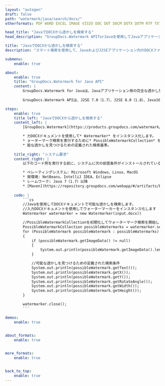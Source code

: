 ```yaml
---
layout: "autogen"
draft: false
path: "watermark/java/search/docx/"
otherformats: PDF WORD EXCEL IMAGE VISIO DOC DOT DOCM DOTX DOTM RTF TXT XLSX XLSM XLTM XLT XLTX XLS XLSB XLAM SXC PPTX PPTM PPSX PPSM POTM POT POTX PPT PPS ODT BMP GIF JPEG JP2 PNG TIFF WEBP VSD VDX VSDX VSTX VSX VSSX VSDM VSSM VSTM VTX VDW VSS VST

head_title: "JavaでDOCXから透かしを検索する"
head_description: "GroupDocs.Watermark APIforJavaを使用してJavaアプリケーション内のスマート検索機能を使用してDOCXドキュメントから透かしを検索するJavaライブラリ."

title: "JavaでDOCXから透かしを検索する"
description: "スマート検索を使用して、JavaおよびJ2SEアプリケーション内のDOCXファイルから可能なすべての透かしを検索します。テキスト、正規表現（RegEx）、画像、ハイパーリンク、文字、およびさまざまな検索オブジェクトに基づいて検索条件を定義し、ソースドキュメントのページ全体または特定のページから透かしを検索します."

submenu:
    enable: true

about:
    enable: true
    title: "GroupDocs.Watermark for Java API"
    content: |
        GroupDocs.Watermark for Javaは、Javaアプリケーション用の完全な透かし管理ソリューションです。開発者は、次のような透かし操作操作をすばやく実行できます。すべての一般的なファイル形式のドキュメント内から、さまざまな種類の透かしを追加、編集、検索、および削除します。 PDF、Microsoft Word、Excel、PowerPoint、Visio、Eメール、画像形式など、さまざまなドキュメントのテキストと画像の透かしの操作をサポートしています。
        
        GroupDocs.Watermark APIは、J2SE 7.0（1.7）、J2SE 8.0（1.8）、Java10を含むすべての主要なオペレーティングシステムとJavaバージョンで十分にサポートされています。

steps:
    enable: true
    title_left: "JavaでDOCXから透かしを検索する"
    content_left: |
        [GroupDocs.Watermark](https://products.groupdocs.com/watermark/java/)を使用すると、Java開発者は、いくつかの簡単な手順を実装することで、アプリケーション内から透かしをインテリジェントに検索できます。

        * 力DOCXドキュメントを使用して* Watermarker* をインスタンス化します。
        * ォーターマーク検索を実行するために* PossibleWatermarkCollection* を初期化します。
        * 能な透かしを見つけるための定義された検索基準。
        
    title_right: "システム要求"
    content_right: |
        以下のコード例を実行する前に、システムに次の前提条件がインストールされていることを確認してください。

        * ペレーティングシステム: Microsoft Windows、Linux、MacOS
        * 発環境: NetBeans、IntelliJ IDEA、Eclipse
        * レームワーク: Java 7（1.7）以降
        * [Maven](https://repository.groupdocs.com/webapp/#/artifacts/browse/tree/General/repo/com/groupdocs/groupdocs-watermark)から最新バージョンのGroupDocs.WatermarkforJavaをダウンロードします。
        
    code: |
        ```cs
        //Javaを使用してDOCXドキュメントで可能な透かしを検索します。
        //入力DOCXドキュメントを使用してウォーターマーカーをインスタンス化します
        Watermarker watermarker = new Watermarker(input.docx))

        //PossibleWatermarkCollectionを初期化してウォーターマーク検索を開始します
        PossibleWatermarkCollection possibleWatermarks = watermarker.search();
        for (PossibleWatermark possibleWatermark : possibleWatermarks)
        {
            if (possibleWatermark.getImageData() != null)
            {
                System.out.println(possibleWatermark.getImageData().length);
            }

            //可能な透かしを見つけるための定義された検索条件
            System.out.println(possibleWatermark.getText());
            System.out.println(possibleWatermark.getX());
            System.out.println(possibleWatermark.getY());
            System.out.println(possibleWatermark.getRotateAngle());
            System.out.println(possibleWatermark.getWidth());
            System.out.println(possibleWatermark.getHeight());
        }

        watermarker.close();
        ```        

demos:
    enable: true
        

about_formats:
    enable: true


more_formats:
    enable: true


back_to_top:
    enable: true
---
```

